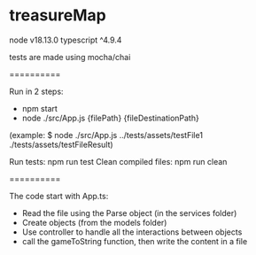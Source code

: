 # treasureMap

node v18.13.0
typescript ^4.9.4

tests are made using mocha/chai

==========

Run in 2 steps:
 - npm start
 - node ./src/App.js {filePath} {fileDestinationPath}

(example: $ node ./src/App.js ../tests/assets/testFile1 ./tests/assets/testFileResult)

Run tests: npm run test
Clean compiled files: npm run clean

==========

The code start with App.ts:
- Read the file using the Parse object (in the services folder)
- Create objects (from the models folder)
- Use controller to handle all the interactions between objects
- call the gameToString function, then write the content in a file